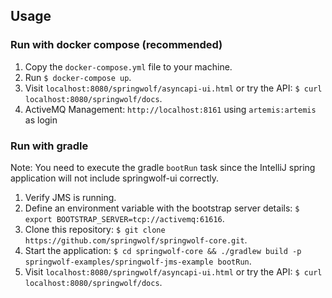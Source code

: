 ## Usage

### Run with docker compose (recommended)
1. Copy the `docker-compose.yml` file to your machine.
2. Run `$ docker-compose up`.
3. Visit `localhost:8080/springwolf/asyncapi-ui.html` or try the API: `$ curl localhost:8080/springwolf/docs`.
4. ActiveMQ Management: `http://localhost:8161` using `artemis:artemis` as login

### Run with gradle
Note: You need to execute the gradle `bootRun` task since the IntelliJ spring application will not include springwolf-ui correctly.

1. Verify JMS is running.
2. Define an environment variable with the bootstrap server details: `$ export BOOTSTRAP_SERVER=tcp://activemq:61616`.
3. Clone this repository: `$ git clone https://github.com/springwolf/springwolf-core.git`.
4. Start the application: `$ cd springwolf-core && ./gradlew build -p springwolf-examples/springwolf-jms-example bootRun`.
5. Visit `localhost:8080/springwolf/asyncapi-ui.html` or try the API: `$ curl localhost:8080/springwolf/docs`.
